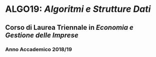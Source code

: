 # ALGO19: *Algoritmi e Strutture Dati* #
## Corso di Laurea Triennale in *Economia e Gestione delle Imprese*
### Anno Accademico 2018/19 ###




